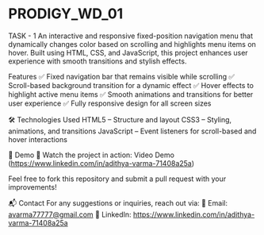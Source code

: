 # PRODIGY_WD_01
TASK - 1 
An interactive and responsive fixed-position navigation menu that dynamically changes color based on scrolling and highlights menu items on hover. Built using HTML, CSS, and JavaScript, this project enhances user experience with smooth transitions and stylish effects. 

Features
✅ Fixed navigation bar that remains visible while scrolling
✅ Scroll-based background transition for a dynamic effect
✅ Hover effects to highlight active menu items
✅ Smooth animations and transitions for better user experience
✅ Fully responsive design for all screen sizes

🛠️ Technologies Used
HTML5 – Structure and layout
CSS3 – Styling, animations, and transitions
JavaScript – Event listeners for scroll-based and hover interactions

🎥 Demo
🔗 Watch the project in action: Video Demo (https://www.linkedin.com/in/adithya-varma-71408a25a)

Feel free to fork this repository and submit a pull request with your improvements!

📬 Contact
For any suggestions or inquiries, reach out via:
📧 Email: avarma77777@gmail.com
🔗 LinkedIn: https://www.linkedin.com/in/adithya-varma-71408a25a


